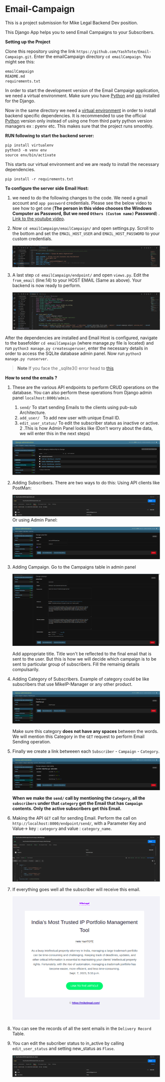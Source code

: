 # Email-Campaign

This is a project submission for Mike Legal Backend Dev position. 

This Django App helps you to send Email Campaigns to your Subscribers. 
  
**Setting up the Project**

 Clone this repository using the link ` https://github.com/YashTote/Email-Campaign.git `. Enter the emailCampaign directory `cd emailCampaign`. You might see this: 
 ```
 emailCampaign
 README.md
 requirements.txt
 ```
 In order to start the development version of the Email Campaign application, we need a virtual environment. Make sure you have [Python](https://www.python.org/downloads/) and [pip](https://pip.pypa.io/en/stable/installation/) installed for the Django.
 
 Now in the same directory we need a [virtual environment](https://www.freecodecamp.org/news/how-to-setup-virtual-environments-in-python/) in order to install backend specific dependencies. It is recommended to use the official [Python](https://www.python.org/downloads/) version only instead of using one from third party python version managers ex : pyenv etc. This makes sure that the project runs smoothly.

**RUN following to start the backend server:**
 ```
 pip install virtualenv
 python3 -m venv env
 source env/bin/activate
 ```
 This starts our virtual environment and we are ready to install the necessary dependencies.

 ```
 pip install -r requirements.txt
 ```
**To configure the server side Email Host:**
 1. we need to do the following changes to the code. We need a gmail account and  `app password` credentials. Please see the below video to see how to get one (**The person in this video chooses the Windows Computer as Password, But we need `Others (Custom name)` Password**) . [Link to the youtube video](https://www.youtube.com/watch?v=rpmfDHCyPbo).
 2. Now `cd emailCampaign/emailCampaign/` and open settings.py. Scroll to the bottom and set the `EMAIL_HOST_USER` and `EMAIL_HOST_PASSWORD` to your custom credentials.
    
    ![edit host credentials](https://github.com/YashTote/Email-Campaign/blob/main/static/image/Screenshot%20from%202023-09-08%2022-05-20.png)
 4. A last step `cd emailCampaign/endpoint/` and open `views.py`. Edit the `from_email` (line:14) to your HOST EMAIL (Same as above). Your backend is now ready to perform.
    
     ![Sender email in code](https://github.com/YashTote/Email-Campaign/blob/main/static/image/Screenshot%20from%202023-09-08%2022-06-21.png)


 After the dependencies are installed and Email Host is configured, navigate to the basefolder `cd emailCampaign` (where manage.py file is located)  and run `python3 manage.py createsuperuser`, enter the necessary details in order to access the SQLite database admin panel. Now run `python3 manage.py runserver`. 
 
> **Note**
 > If you face the _sqlite3() error head to [this](https://www.codethebest.com/python-package-errors/modulenotfounderror-no-module-named-sqlite3-solved/)

**How to send the emails ?**

1. These are the various API endpoints to perform CRUD operations on the database. You can also perform these operations from Django admin panel `localhost:8000/admin`.
  
   1. ` send/ ` To start sending Emails to the clients using pub-sub Architecture.
   2. `add_user/ ` To add new user with unique Email ID.
   3. `edit_user_status/` To edit the subscriber status as inactive or active.
2 .This is how Admin Panel looks like (Don't worry about the data, we will enter this in the next steps)

   ![Screenshot of main page admin panel](https://github.com/YashTote/Email-Campaign/blob/main/static/image/Screenshot%20from%202023-09-08%2019-20-05.png)

3. Adding Subscribers. There are two ways to do this:
    Using API clients like PostMan:


     ![Screenshot of add_user call from postman](https://github.com/YashTote/Email-Campaign/blob/main/static/image/Screenshot%20from%202023-09-08%2021-58-29.png)
    Or using Admin Panel:

     ![Screenshot of add Subscriber](https://github.com/YashTote/Email-Campaign/blob/main/static/image/Screenshot%20from%202023-09-08%2019-20-50.png)
5. Adding Campaign. Go to the Campaigns table in admin panel
   
    ![Screenshot of Campaign Table](https://github.com/YashTote/Email-Campaign/blob/main/static/image/Screenshot%20from%202023-09-08%2019-20-27.png)
   
   Add appropriate title. Title won't be reflected to the final email that is sent to the user. But this is how we will decide which campaign is to be sent to particular group of subscribers. Fill the remainig details compulsarily.

7. Adding Category of Subscribers. Example of category could be like subscribers that use MikeIP-Manager or any other product.
   
   ![Screenshot of category](https://github.com/YashTote/Email-Campaign/blob/main/static/image/Screenshot%20from%202023-09-08%2019-21-10.png)
   
   Make sure this category **does not have any spaces** between the words. We will mention this Category in the `GET` request to perform Email Sending operation.

9. Finally we create a link betweeen each `Subscriber` - `Campaign` - `Category`.
    
   ![Screenshot of CategoryRelationship](https://github.com/YashTote/Email-Campaign/blob/main/static/image/Screenshot%20from%202023-09-08%2019-21-24.png) 

   **When we make the `send/` call by mentioning the `Category`, all the `subscribers` under that `category` get the Email that has `Campaign` contents. Only the active subscribers get this Email.**

11. Making the API `GET` call for sending Email. Perform the call on `http://localhost:8000/endpoint/send/`, with a Parameter Key and Value->  key : `category` and value : `category_name`.
    
    ![Screenshot of API get call](https://github.com/YashTote/Email-Campaign/blob/main/static/image/Screenshot%20from%202023-09-08%2020-27-30.png)

12. If everything goes well all the subscriber will receive this email.

    ![Final Email screenshot](https://github.com/YashTote/Email-Campaign/blob/main/static/image/Screenshot%20from%202023-09-08%2019-32-09.png)

13. You can see the records of all the sent emails in the `Delivery Record` Table.
  
14. You can edit the subcriber status to in_active by calling `edit_user_status` and setting new_status as `Flase`.
    
    ![Screenshot of API edit_user call](https://github.com/YashTote/Email-Campaign/blob/main/static/image/Screenshot%20from%202023-09-08%2021-59-06.png)

